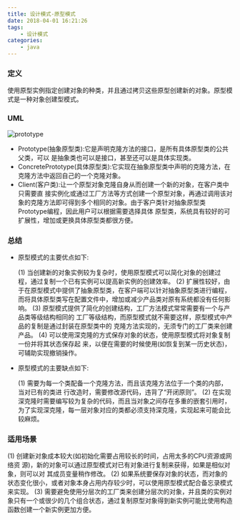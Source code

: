 ```yaml
---
title: 设计模式-原型模式
date: 2018-04-01 16:21:26
tags:
    - 设计模式
categories:
    - java
---
```

### 定义
使用原型实例指定创建对象的种类，并且通过拷贝这些原型创建新的对象。原型模式是一种对象创建型模式。

<!--more-->

### UML
![prototype](http://ow83fnk93.bkt.clouddn.com/2018-04-01-prototype.png)

* Prototype(抽象原型类):它是声明克隆方法的接口，是所有具体原型类的公共父类，可以 是抽象类也可以是接口，甚至还可以是具体实现类。
* ConcretePrototype(具体原型类):它实现在抽象原型类中声明的克隆方法，在克隆方法中返回自己的一个克隆对象。
* Client(客户类):让一个原型对象克隆自身从而创建一个新的对象，在客户类中只需要直 接实例化或通过工厂方法等方式创建一个原型对象，再通过调用该对象的克隆方法即可得到多个相同的对象。由于客户类针对抽象原型类Prototype编程，因此用户可以根据需要选择具体 原型类，系统具有较好的可扩展性，增加或更换具体原型类都很方便。

### 总结
* 原型模式的主要优点如下:

   (1) 当创建新的对象实例较为复杂时，使用原型模式可以简化对象的创建过程，通过复制一个已有实例可以提高新实例的创建效率。
   (2) 扩展性较好，由于在原型模式中提供了抽象原型类，在客户端可以针对抽象原型类进行编程，而将具体原型类写在配置文件中，增加或减少产品类对原有系统都没有任何影响。
   (3) 原型模式提供了简化的创建结构，工厂方法模式常常需要有一个与产品类等级结构相同的 工厂等级结构，而原型模式就不需要这样，原型模式中产品的复制是通过封装在原型类中的 克隆方法实现的，无须专门的工厂类来创建产品。
   (4) 可以使用深克隆的方式保存对象的状态，使用原型模式将对象复制一份并将其状态保存起 来，以便在需要的时候使用(如恢复到某一历史状态)，可辅助实现撤销操作。

* 原型模式的主要缺点如下:

   (1) 需要为每一个类配备一个克隆方法，而且该克隆方法位于一个类的内部，当对已有的类进 行改造时，需要修改源代码，违背了“开闭原则”。
   (2) 在实现深克隆时需要编写较为复杂的代码，而且当对象之间存在多重的嵌套引用时，为了实现深克隆，每一层对象对应的类都必须支持深克隆，实现起来可能会比较麻烦。
   
### 适用场景
(1) 创建新对象成本较大(如初始化需要占用较长的时间，占用太多的CPU资源或网络资 源)，新的对象可以通过原型模式对已有对象进行复制来获得，如果是相似对象，则可以对 其成员变量稍作修改。
(2) 如果系统要保存对象的状态，而对象的状态变化很小，或者对象本身占用内存较少时，可以使用原型模式配合备忘录模式来实现。
(3) 需要避免使用分层次的工厂类来创建分层次的对象，并且类的实例对象只有一个或很少的几个组合状态，通过复制原型对象得到新实例可能比使用构造函数创建一个新实例更加方便。

   

